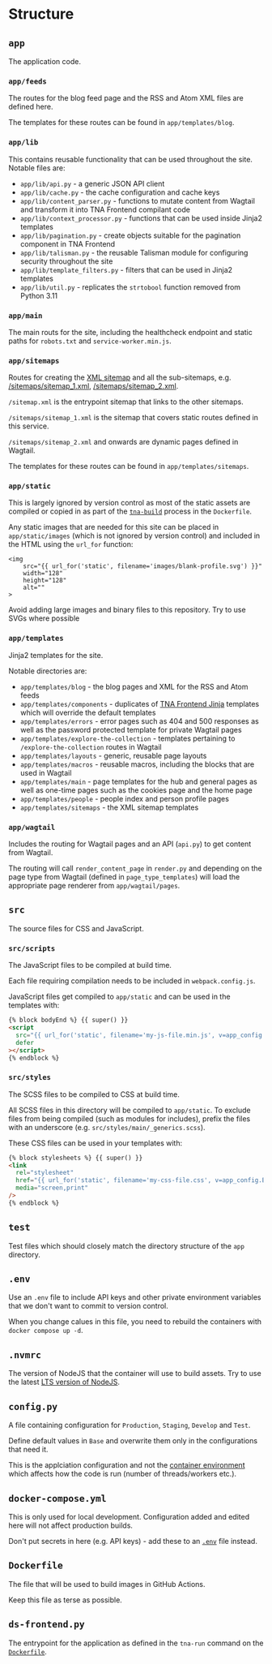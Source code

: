 # Structure

## `app`

The application code.

### `app/feeds`

The routes for the blog feed page and the RSS and Atom XML files are defined here.

The templates for these routes can be found in `app/templates/blog`.

### `app/lib`

This contains reusable functionality that can be used throughout the site. Notable files are:

- `app/lib/api.py` - a generic JSON API client
- `app/lib/cache.py` - the cache configuration and cache keys
- `app/lib/content_parser.py` - functions to mutate content from Wagtail and transform it into TNA Frontend compilant code
- `app/lib/context_processor.py` - functions that can be used inside Jinja2 templates
- `app/lib/pagination.py` - create objects suitable for the pagination component in TNA Frontend
- `app/lib/talisman.py` - the reusable Talisman module for configuring security throughout the site
- `app/lib/template_filters.py` - filters that can be used in Jinja2 templates
- `app/lib/util.py` - replicates the `strtobool` function removed from Python 3.11

### `app/main`

The main routs for the site, including the healthcheck endpoint and static paths for `robots.txt` and `service-worker.min.js`.

### `app/sitemaps`

Routes for creating the [XML sitemap](http://localhost:65535/sitemap.xml) and all the sub-sitemaps, e.g. [/sitemaps/sitemap_1.xml](http://localhost:65535/sitemaps/sitemap_1.xml), [/sitemaps/sitemap_2.xml](http://localhost:65535/sitemaps/sitemap_2.xml).

`/sitemap.xml` is the entrypoint sitemap that links to the other sitemaps.

`/sitemaps/sitemap_1.xml` is the sitemap that covers static routes defined in this service.

`/sitemaps/sitemap_2.xml` and onwards are dynamic pages defined in Wagtail.

The templates for these routes can be found in `app/templates/sitemaps`.

### `app/static`

This is largely ignored by version control as most of the static assets are compiled or copied in as part of the [`tna-build`](https://github.com/nationalarchives/docker/tree/main/docker/tna-python#tna-build) process in the `Dockerfile`.

Any static images that are needed for this site can be placed in `app/static/images` (which is not ignored by version control) and included in the HTML using the `url_for` function:

```
<img
    src="{{ url_for('static', filename='images/blank-profile.svg') }}"
    width="128"
    height="128"
    alt=""
>
```

Avoid adding large images and binary files to this repository. Try to use SVGs where possible

### `app/templates`

Jinja2 templates for the site.

Notable directories are:

- `app/templates/blog` - the blog pages and XML for the RSS and Atom feeds
- `app/templates/components` - duplicates of [TNA Frontend Jinja](https://github.com/nationalarchives/tna-frontend-jinja) templates which will override the default templates
- `app/templates/errors` - error pages such as 404 and 500 responses as well as the password protected template for private Wagtail pages
- `app/templates/explore-the-collection` - templates pertaining to `/explore-the-collection` routes in Wagtail
- `app/templates/layouts` - generic, reusable page layouts
- `app/templates/macros` - reusable macros, including the blocks that are used in Wagtail
- `app/templates/main` - page templates for the hub and general pages as well as one-time pages such as the cookies page and the home page
- `app/templates/people` - people index and person profile pages
- `app/templates/sitemaps` - the XML sitemap templates

### `app/wagtail`

Includes the routing for Wagtail pages and an API (`api.py`) to get content from Wagtail.

The routing will call `render_content_page` in `render.py` and depending on the page type from Wagtail (defined in `page_type_templates`) will load the appropriate page renderer from `app/wagtail/pages`.

## `src`

The source files for CSS and JavaScript.

### `src/scripts`

The JavaScript files to be compiled at build time.

Each file requiring compilation needs to be included in `webpack.config.js`.

JavaScript files get compiled to `app/static` and can be used in the templates with:

```html
{% block bodyEnd %} {{ super() }}
<script
  src="{{ url_for('static', filename='my-js-file.min.js', v=app_config.BUILD_VERSION) }}"
  defer
></script>
{% endblock %}
```

### `src/styles`

The SCSS files to be compiled to CSS at build time.

All SCSS files in this directory will be compiled to `app/static`. To exclude files from being compiled (such as modules for includes), prefix the files with an underscore (e.g. `src/styles/main/_generics.scss`).

These CSS files can be used in your templates with:

```html
{% block stylesheets %} {{ super() }}
<link
  rel="stylesheet"
  href="{{ url_for('static', filename='my-css-file.css', v=app_config.BUILD_VERSION) }}"
  media="screen,print"
/>
{% endblock %}
```

## `test`

Test files which should closely match the directory structure of the `app` directory.

## `.env`

Use an `.env` file to include API keys and other private environment variables that we don't want to commit to version control.

When you change calues in this file, you need to rebuild the containers with `docker compose up -d`.

## `.nvmrc`

The version of NodeJS that the container will use to build assets. Try to use the latest [LTS version of NodeJS](https://nodejs.org/en/about/previous-releases).

## `config.py`

A file containing configuration for `Production`, `Staging`, `Develop` and `Test`.

Define default values in `Base` and overwrite them only in the configurations that need it.

This is the applciation configuration and not the [container environment](https://github.com/nationalarchives/docker/tree/main/docker/tna-python#environment-variables) which affects how the code is run (number of threads/workers etc.).

## `docker-compose.yml`

This is only used for local development. Configuration added and edited here will not affect production builds.

Don't put secrets in here (e.g. API keys) - add these to an [`.env`](#env) file instead.

## `Dockerfile`

The file that will be used to build images in GitHub Actions.

Keep this file as terse as possible.

## `ds-frontend.py`

The entrypoint for the application as defined in the `tna-run` command on the [`Dockerfile`](#dockerfile).
